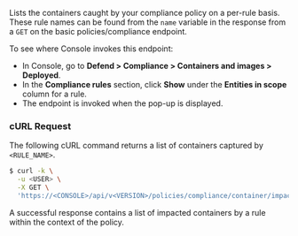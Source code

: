 Lists the containers caught by your compliance policy on a per-rule basis.
These rule names can be found from the `name` variable in the response from a `GET` on the basic policies/compliance endpoint.

To see where Console invokes this endpoint:

* In Console, go to **Defend > Compliance > Containers and images > Deployed**.
* In the **Compliance rules** section, click **Show** under the **Entities in scope** column for a rule.
* The endpoint is invoked when the pop-up is displayed.

### cURL Request

The following cURL command returns a list of containers captured by `<RULE_NAME>`.

```bash
$ curl -k \
  -u <USER> \
  -X GET \
  'https://<CONSOLE>/api/v<VERSION>/policies/compliance/container/impacted?ruleName=<RULE_NAME>'
```

A successful response contains a list of impacted containers by a rule within the context of the policy.

